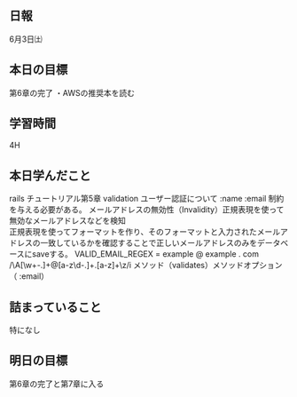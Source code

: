 ## 日報
6月3日㈯

## 本日の目標
第6章の完了
・AWSの推奨本を読む

## 学習時間
4H

## 本日学んだこと
rails チュートリアル第5章
validation
ユーザー認証について
:name 
:email 
制約を与える必要がある。
メールアドレスの無効性（Invalidity）正規表現を使って無効なメールアドレスなどを検知<br>
正規表現を使ってフォーマットを作り、そのフォーマットと入力されたメールアドレスの一致しているかを確認することで正しいメールアドレスのみをデータベースにsaveする。
VALID_EMAIL_REGEX = example @ example . com
/\A[\w+\-.]+@[a-z\d\-.]+\.[a-z]+\z/i
 メソッド（validates）メソッドオプション（ :email）
 
 ## 詰まっていること
 特になし
 
 ## 明日の目標
 第6章の完了と第7章に入る
